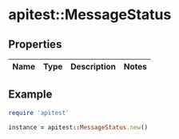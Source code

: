 # apitest::MessageStatus

## Properties

| Name | Type | Description | Notes |
| ---- | ---- | ----------- | ----- |

## Example

```ruby
require 'apitest'

instance = apitest::MessageStatus.new()
```

